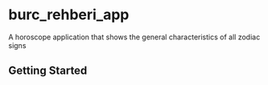 # burc_rehberi_app

A horoscope application that shows the general characteristics of all zodiac signs

## Getting Started
